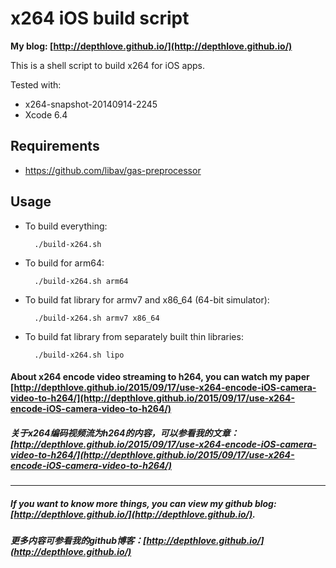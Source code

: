 # x264 iOS build script

**My blog: [http://depthlove.github.io/](http://depthlove.github.io/)**

This is a shell script to build x264 for iOS apps.

Tested with:

* x264-snapshot-20140914-2245
* Xcode 6.4

## Requirements

* https://github.com/libav/gas-preprocessor

## Usage

* To build everything:

        ./build-x264.sh

* To build for arm64:

        ./build-x264.sh arm64

* To build fat library for armv7 and x86_64 (64-bit simulator):

        ./build-x264.sh armv7 x86_64

* To build fat library from separately built thin libraries:

        ./build-x264.sh lipo

#### About x264 encode video streaming to h264, you can watch my paper [http://depthlove.github.io/2015/09/17/use-x264-encode-iOS-camera-video-to-h264/](http://depthlove.github.io/2015/09/17/use-x264-encode-iOS-camera-video-to-h264/)

##### 关于x264编码视频流为h264的内容，可以参看我的文章：[http://depthlove.github.io/2015/09/17/use-x264-encode-iOS-camera-video-to-h264/](http://depthlove.github.io/2015/09/17/use-x264-encode-iOS-camera-video-to-h264/)

---

##### If you want to know more things, you can view my github blog: [http://depthlove.github.io/](http://depthlove.github.io/).

##### 更多内容可参看我的github博客：[http://depthlove.github.io/](http://depthlove.github.io/)

